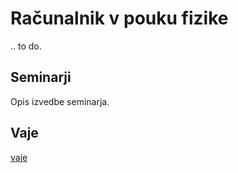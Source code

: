 # Računalnik v pouku fizike

.. to do.

## Seminarji

Opis izvedbe seminarja.

## Vaje

[vaje]( ./Vaje/index.md )
